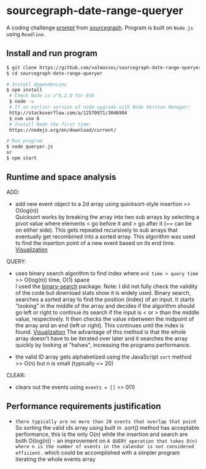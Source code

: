 # sourcegraph-date-range-queryer

A coding challenge [prompt](./prompt/README.md) from [sourcegraph](https://github.com/sourcegraph). Program is built on `Node.js` using `Readline`.

## Install and run program
```bash
$ git clone https://github.com/valmassoi/sourcegraph-date-range-queryer sourcegraph-date-range-queryer
$ cd sourcegraph-date-range-queryer

# Install dependencies
$ npm install
 # Check Node is v^6.2.0 for ES6
 $ node -v
 # If on earlier version of node upgrade with Node Version Manager:
 http://stackoverflow.com/a/12570971/3046904
 $ nvm use 6
 # Install Node the first time:
 https://nodejs.org/en/download/current/

# Run program
$ node queryer.js
or
$ npm start
```

## Runtime and space analysis
ADD:
- add new event object to a 2d array using quicksort-style insertion >> O(log(n))  
Quicksort works by breaking the array into two sub arrays by selecting a pivot value where elements < go before it and > go after it (== can be on either side). This gets repeated recursively to sub arrays that eventually get recombined into a sorted array. This algorithm was used to find the insertion point of a new event based on its end time.  
[Visualization](https://en.wikipedia.org/wiki/File:Quicksort-diagram.svg)

QUERY:
- uses binary search algorithm to find index where `end time > query time` >> O(log(n)) time, O(1) space  
  I used the [binary-search](https://www.npmjs.com/package/binary-search) package. Note: I did not fully check the validity of the code but download stats show it is widely used. Binary search, searches a sorted array to find the position (index) of an input. It starts "looking" in the middle of the array and decides if the algorithm should go left or right to continue its search if the input is < or > than the middle value, respectively. It then checks the value inbetween the midpoint of the array and an end (left or right). This continues until the index is found. [Visualization](https://en.wikipedia.org/wiki/Binary_search_algorithm) The advantage of this method is that the whole array doesn't have to be iterated over later and it searches the array quickly by looking at "halves", increasing the programs performance.

- the valid ID array gets alphabetized using the JavaScript `sort` method >> O(n) but n is small (typically <= 20)  

CLEAR:
- clears out the events using `events = []` >> 0(1)  

## Performance requirements justification
- `there typically are no more than 20 events that overlap that point` So sorting the valid ids array using built in .sort() method has acceptable performance, this is the only O(n) while the insertion and search are both O(log(n)) - an improvement on `A QUERY operation that takes O(n) where n is the number of events in the calendar is not considered efficient.` which could be accomplished with a simpler program iterating the whole events array
